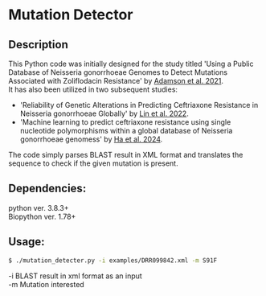 # Mutation Detector

## Description

This Python code was initially designed for the study titled 'Using a Public Database of Neisseria gonorrhoeae Genomes to Detect Mutations Associated with Zoliflodacin Resistance' by [Adamson et al. 2021](https://doi.org/10.1093/jac/dkab262). <br /> It has also been utilized in two subsequent studies:

* 'Reliability of Genetic Alterations in Predicting Ceftriaxone Resistance in Neisseria gonorrhoeae Globally' by [Lin et al. 2022](https://doi.org/10.1128/spectrum.02065-21).
* 'Machine learning to predict ceftriaxone resistance using single nucleotide polymorphisms within a global database of Neisseria gonorrhoeae genomess' by [Ha et al. 2024](https://doi.org/10.1128/spectrum.01703-23).

The code simply parses BLAST result in XML format and translates the sequence to check if the given mutation is present.

## Dependencies:

python ver. 3.8.3+\
Biopython ver. 1.78+

## Usage:

```bash
$ ./mutation_detecter.py -i examples/DRR099842.xml -m S91F
```

-i BLAST result in xml format as an input \
-m Mutation interested
